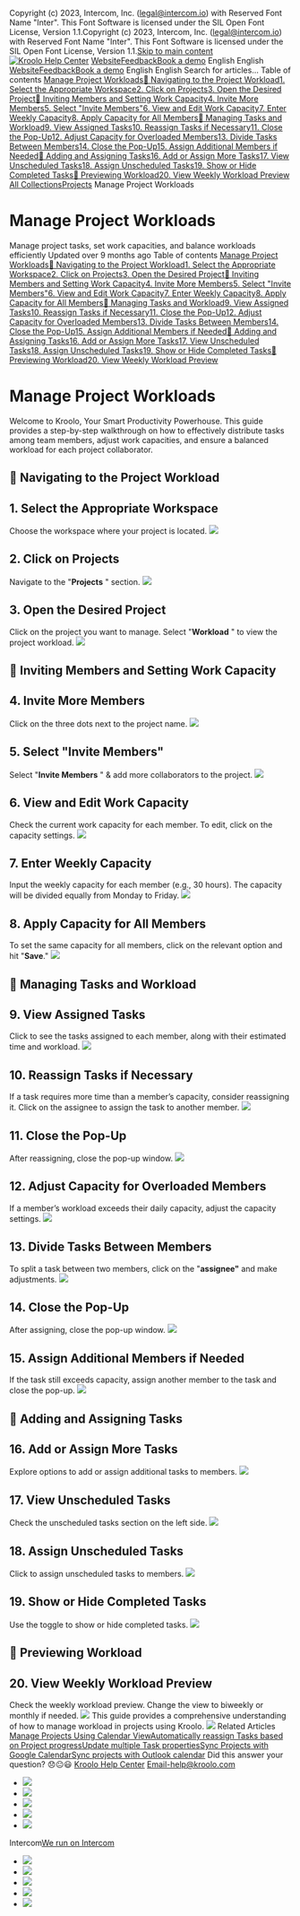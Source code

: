 Copyright (c) 2023, Intercom, Inc. (legal@intercom.io) with Reserved Font Name "Inter". This Font Software is licensed under the SIL Open Font License, Version 1.1.Copyright (c) 2023, Intercom, Inc. (legal@intercom.io) with Reserved Font Name "Inter". This Font Software is licensed under the SIL Open Font License, Version 1.1.[Skip to main content](https://help.kroolo.com/en/articles/9805508-manage-project-workloads#main-content)
[![Kroolo Help Center](https://downloads.intercomcdn.com/i/o/h4qkzypg/611116/ee699fbf23fef0f6d8d4f666d84c/37cdcedd14003d8fdcfdeda0a05c09cb)](https://help.kroolo.com/en/)
[Website](https://kroolo.com/)[Feedback](https://kroolo.featurebase.app/)[Book a demo](https://kroolo.com/book-demo)
English
English
[Website](https://kroolo.com/)[Feedback](https://kroolo.featurebase.app/)[Book a demo](https://kroolo.com/book-demo)
English
English
Search for articles...
Table of contents
[Manage Project Workloads](https://help.kroolo.com/en/articles/9805508-manage-project-workloads#h_6492daa536)[📍 Navigating to the Project Workload](https://help.kroolo.com/en/articles/9805508-manage-project-workloads#h_509fbaec9b)[1. Select the Appropriate Workspace](https://help.kroolo.com/en/articles/9805508-manage-project-workloads#h_8357089b96)[2. Click on Projects](https://help.kroolo.com/en/articles/9805508-manage-project-workloads#h_019cba97f3)[3. Open the Desired Project](https://help.kroolo.com/en/articles/9805508-manage-project-workloads#h_ac4b6f3521)[📍 Inviting Members and Setting Work Capacity](https://help.kroolo.com/en/articles/9805508-manage-project-workloads#h_517e38e734)[4. Invite More Members](https://help.kroolo.com/en/articles/9805508-manage-project-workloads#h_30c909ba94)[5. Select "Invite Members"](https://help.kroolo.com/en/articles/9805508-manage-project-workloads#h_f4cebf8e0d)[6. View and Edit Work Capacity](https://help.kroolo.com/en/articles/9805508-manage-project-workloads#h_77bd5aa317)[7. Enter Weekly Capacity](https://help.kroolo.com/en/articles/9805508-manage-project-workloads#h_349023d7ea)[8. Apply Capacity for All Members](https://help.kroolo.com/en/articles/9805508-manage-project-workloads#h_af249d7b5a)[📍 Managing Tasks and Workload](https://help.kroolo.com/en/articles/9805508-manage-project-workloads#h_07a33c5872)[9. View Assigned Tasks](https://help.kroolo.com/en/articles/9805508-manage-project-workloads#h_9c2ed25515)[10. Reassign Tasks if Necessary](https://help.kroolo.com/en/articles/9805508-manage-project-workloads#h_6da25d62bf)[11. Close the Pop-Up](https://help.kroolo.com/en/articles/9805508-manage-project-workloads#h_5afdef7c8e)[12. Adjust Capacity for Overloaded Members](https://help.kroolo.com/en/articles/9805508-manage-project-workloads#h_ca90af2fa8)[13. Divide Tasks Between Members](https://help.kroolo.com/en/articles/9805508-manage-project-workloads#h_594c9cddeb)[14. Close the Pop-Up](https://help.kroolo.com/en/articles/9805508-manage-project-workloads#h_6ed24a9634)[15. Assign Additional Members if Needed](https://help.kroolo.com/en/articles/9805508-manage-project-workloads#h_a07092a357)[📍 Adding and Assigning Tasks](https://help.kroolo.com/en/articles/9805508-manage-project-workloads#h_853e46359f)[16. Add or Assign More Tasks](https://help.kroolo.com/en/articles/9805508-manage-project-workloads#h_b94be9a04d)[17. View Unscheduled Tasks](https://help.kroolo.com/en/articles/9805508-manage-project-workloads#h_85a2cb3db7)[18. Assign Unscheduled Tasks](https://help.kroolo.com/en/articles/9805508-manage-project-workloads#h_1b24b557d9)[19. Show or Hide Completed Tasks](https://help.kroolo.com/en/articles/9805508-manage-project-workloads#h_53d10880ac)[📍 Previewing Workload](https://help.kroolo.com/en/articles/9805508-manage-project-workloads#h_672718cd0b)[20. View Weekly Workload Preview](https://help.kroolo.com/en/articles/9805508-manage-project-workloads#h_356e8e5f64)
[All Collections](https://help.kroolo.com/en/)[Projects](https://help.kroolo.com/en/collections/9118210-projects)
Manage Project Workloads
# Manage Project Workloads
Manage project tasks, set work capacities, and balance workloads efficiently
Updated over 9 months ago
Table of contents
[Manage Project Workloads](https://help.kroolo.com/en/articles/9805508-manage-project-workloads#h_6492daa536)[📍 Navigating to the Project Workload](https://help.kroolo.com/en/articles/9805508-manage-project-workloads#h_509fbaec9b)[1. Select the Appropriate Workspace](https://help.kroolo.com/en/articles/9805508-manage-project-workloads#h_8357089b96)[2. Click on Projects](https://help.kroolo.com/en/articles/9805508-manage-project-workloads#h_019cba97f3)[3. Open the Desired Project](https://help.kroolo.com/en/articles/9805508-manage-project-workloads#h_ac4b6f3521)[📍 Inviting Members and Setting Work Capacity](https://help.kroolo.com/en/articles/9805508-manage-project-workloads#h_517e38e734)[4. Invite More Members](https://help.kroolo.com/en/articles/9805508-manage-project-workloads#h_30c909ba94)[5. Select "Invite Members"](https://help.kroolo.com/en/articles/9805508-manage-project-workloads#h_f4cebf8e0d)[6. View and Edit Work Capacity](https://help.kroolo.com/en/articles/9805508-manage-project-workloads#h_77bd5aa317)[7. Enter Weekly Capacity](https://help.kroolo.com/en/articles/9805508-manage-project-workloads#h_349023d7ea)[8. Apply Capacity for All Members](https://help.kroolo.com/en/articles/9805508-manage-project-workloads#h_af249d7b5a)[📍 Managing Tasks and Workload](https://help.kroolo.com/en/articles/9805508-manage-project-workloads#h_07a33c5872)[9. View Assigned Tasks](https://help.kroolo.com/en/articles/9805508-manage-project-workloads#h_9c2ed25515)[10. Reassign Tasks if Necessary](https://help.kroolo.com/en/articles/9805508-manage-project-workloads#h_6da25d62bf)[11. Close the Pop-Up](https://help.kroolo.com/en/articles/9805508-manage-project-workloads#h_5afdef7c8e)[12. Adjust Capacity for Overloaded Members](https://help.kroolo.com/en/articles/9805508-manage-project-workloads#h_ca90af2fa8)[13. Divide Tasks Between Members](https://help.kroolo.com/en/articles/9805508-manage-project-workloads#h_594c9cddeb)[14. Close the Pop-Up](https://help.kroolo.com/en/articles/9805508-manage-project-workloads#h_6ed24a9634)[15. Assign Additional Members if Needed](https://help.kroolo.com/en/articles/9805508-manage-project-workloads#h_a07092a357)[📍 Adding and Assigning Tasks](https://help.kroolo.com/en/articles/9805508-manage-project-workloads#h_853e46359f)[16. Add or Assign More Tasks](https://help.kroolo.com/en/articles/9805508-manage-project-workloads#h_b94be9a04d)[17. View Unscheduled Tasks](https://help.kroolo.com/en/articles/9805508-manage-project-workloads#h_85a2cb3db7)[18. Assign Unscheduled Tasks](https://help.kroolo.com/en/articles/9805508-manage-project-workloads#h_1b24b557d9)[19. Show or Hide Completed Tasks](https://help.kroolo.com/en/articles/9805508-manage-project-workloads#h_53d10880ac)[📍 Previewing Workload](https://help.kroolo.com/en/articles/9805508-manage-project-workloads#h_672718cd0b)[20. View Weekly Workload Preview](https://help.kroolo.com/en/articles/9805508-manage-project-workloads#h_356e8e5f64)
# Manage Project Workloads
Welcome to Kroolo, Your Smart Productivity Powerhouse. 
This guide provides a step-by-step walkthrough on how to effectively distribute tasks among team members, adjust work capacities, and ensure a balanced workload for each project collaborator. 
## 📍 Navigating to the Project Workload
## **1. Select the Appropriate Workspace**
Choose the workspace where your project is located.
[![](https://kroolo-e0b70269b6e2.intercom-attachments-1.com/i/o/1163500357/ae458713ac014b3702e0c1c9/5384060c-c766-4cab-89e9-6db0ed74d75f.png?expires=1747842300&signature=72f324e52fccaa792ad6a450c157195a36c346c843a37ddd71a1d554768fe7d0&req=dSEhFcx%2BnYJaXvMW1HO4zfbKUDvbkeVfI91aSgA5s%2BHNCImCzJazQWuC0L9V%0ALt4uS0uniypseCnMepw%3D%0A)](https://kroolo-e0b70269b6e2.intercom-attachments-1.com/i/o/1163500357/ae458713ac014b3702e0c1c9/5384060c-c766-4cab-89e9-6db0ed74d75f.png?expires=1747842300&signature=72f324e52fccaa792ad6a450c157195a36c346c843a37ddd71a1d554768fe7d0&req=dSEhFcx%2BnYJaXvMW1HO4zfbKUDvbkeVfI91aSgA5s%2BHNCImCzJazQWuC0L9V%0ALt4uS0uniypseCnMepw%3D%0A)
## **2. Click on Projects**
Navigate to the "**Projects** " section.
[![](https://kroolo-e0b70269b6e2.intercom-attachments-1.com/i/o/1163500364/5e44354ffe6c7d8b713bd46f/5384060c-c766-4cab-89e9-6db0ed74d75f.png?expires=1747842300&signature=afc39b656f139619b75de504d6c91165946d05fb316ae7e943c252e4da440a58&req=dSEhFcx%2BnYJZXfMW1HO4zYvGl6TwX4opsdT6wKC4FUDFltX7jzCUdD7AAZBe%0AMlMbxkKfJCMwvo%2BVccs%3D%0A)](https://kroolo-e0b70269b6e2.intercom-attachments-1.com/i/o/1163500364/5e44354ffe6c7d8b713bd46f/5384060c-c766-4cab-89e9-6db0ed74d75f.png?expires=1747842300&signature=afc39b656f139619b75de504d6c91165946d05fb316ae7e943c252e4da440a58&req=dSEhFcx%2BnYJZXfMW1HO4zYvGl6TwX4opsdT6wKC4FUDFltX7jzCUdD7AAZBe%0AMlMbxkKfJCMwvo%2BVccs%3D%0A)
## **3. Open the Desired Project**
Click on the project you want to manage. Select "**Workload** " to view the project workload.
[![](https://kroolo-e0b70269b6e2.intercom-attachments-1.com/i/o/1163500367/27297d2dc0e8d17facfc4526/f901450e-373e-4b6a-adda-195d12b38a37.gif?expires=1747842300&signature=44c591ea0f3c0a1d44ec873b5928db3481b2294c29edc4b29defe7e1f0cbdea4&req=dSEhFcx%2BnYJZXvMW1HO4zVEdCuSXBZZS0y6EXO2WPnDXIGx8x4Qo0uWWbEqv%0ACpLnXUyRqn8JFtVX6Aw%3D%0A)](https://kroolo-e0b70269b6e2.intercom-attachments-1.com/i/o/1163500367/27297d2dc0e8d17facfc4526/f901450e-373e-4b6a-adda-195d12b38a37.gif?expires=1747842300&signature=44c591ea0f3c0a1d44ec873b5928db3481b2294c29edc4b29defe7e1f0cbdea4&req=dSEhFcx%2BnYJZXvMW1HO4zVEdCuSXBZZS0y6EXO2WPnDXIGx8x4Qo0uWWbEqv%0ACpLnXUyRqn8JFtVX6Aw%3D%0A)
## 📍 Inviting Members and Setting Work Capacity
## **4. Invite More Members**
Click on the three dots next to the project name.
[![](https://kroolo-e0b70269b6e2.intercom-attachments-1.com/i/o/1163500370/88d3b2bb1113a31b4d80ecca/e400cd5e-0a2c-4f4f-95e6-73e757efe4cd.png?expires=1747842300&signature=d19af2ea334f6da66f699a11af17e243620e873339f7ebb6eb9cd24830f46c05&req=dSEhFcx%2BnYJYWfMW1HO4zcYKKLY8sEKZpwOq1V4F7BAf3EUUIGjnrApAQ9eZ%0A17G2FlJlKzshzUd8e0k%3D%0A)](https://kroolo-e0b70269b6e2.intercom-attachments-1.com/i/o/1163500370/88d3b2bb1113a31b4d80ecca/e400cd5e-0a2c-4f4f-95e6-73e757efe4cd.png?expires=1747842300&signature=d19af2ea334f6da66f699a11af17e243620e873339f7ebb6eb9cd24830f46c05&req=dSEhFcx%2BnYJYWfMW1HO4zcYKKLY8sEKZpwOq1V4F7BAf3EUUIGjnrApAQ9eZ%0A17G2FlJlKzshzUd8e0k%3D%0A)
## **5. Select "Invite Members"**
Select "**Invite Members** " & add more collaborators to the project.
[![](https://kroolo-e0b70269b6e2.intercom-attachments-1.com/i/o/1163500379/aef2cd067c7f515f5faec1ff/5faec535-d3c8-4287-8984-50ca0c74a551.gif?expires=1747842300&signature=94c4004e6c90d4335ffb04b3b53a975dbb5a607a2176bcf4a22d065a4af9b536&req=dSEhFcx%2BnYJYUPMW1HO4zd7bp4e%2BJsS0%2BVoaNXGWD0A0blN9HVoPyQVAmMUD%0AWTpVXKY0%2By0YiRyMRk0%3D%0A)](https://kroolo-e0b70269b6e2.intercom-attachments-1.com/i/o/1163500379/aef2cd067c7f515f5faec1ff/5faec535-d3c8-4287-8984-50ca0c74a551.gif?expires=1747842300&signature=94c4004e6c90d4335ffb04b3b53a975dbb5a607a2176bcf4a22d065a4af9b536&req=dSEhFcx%2BnYJYUPMW1HO4zd7bp4e%2BJsS0%2BVoaNXGWD0A0blN9HVoPyQVAmMUD%0AWTpVXKY0%2By0YiRyMRk0%3D%0A)
## **6. View and Edit Work Capacity**
Check the current work capacity for each member. To edit, click on the capacity settings.
[![](https://kroolo-e0b70269b6e2.intercom-attachments-1.com/i/o/1163500385/9494278c17e729fe29698143/efde2acd-b62e-4f5b-bfed-f01387bf7cbe.gif?expires=1747842300&signature=a70ac3da77d461828c1e27956bea7a01fc7e8b81fa4146983c4e586fa5502cad&req=dSEhFcx%2BnYJXXPMW1HO4zYiHpGnZ7o8dWfj6zD16gSUD4LAocSoSVZ2zcgd4%0ASYqjKsz9gkRamswkpQ8%3D%0A)](https://kroolo-e0b70269b6e2.intercom-attachments-1.com/i/o/1163500385/9494278c17e729fe29698143/efde2acd-b62e-4f5b-bfed-f01387bf7cbe.gif?expires=1747842300&signature=a70ac3da77d461828c1e27956bea7a01fc7e8b81fa4146983c4e586fa5502cad&req=dSEhFcx%2BnYJXXPMW1HO4zYiHpGnZ7o8dWfj6zD16gSUD4LAocSoSVZ2zcgd4%0ASYqjKsz9gkRamswkpQ8%3D%0A)
## **7. Enter Weekly Capacity**
Input the weekly capacity for each member (e.g., 30 hours). The capacity will be divided equally from Monday to Friday.
[![](https://kroolo-e0b70269b6e2.intercom-attachments-1.com/i/o/1163500394/266a7b8c57116e6eb4ecec5f/1748eaf0-bdef-4938-ac21-df970f56192d.gif?expires=1747842300&signature=d4c7dd20beb87746f340dcd68d157b4bb5aad0a8bd30d66c7b2682c8e3851434&req=dSEhFcx%2BnYJWXfMW1HO4zfs535BEsMxgXQ5Yi0nluL5MisYHp1ak83xDuHs0%0AOCw912AOZNKQ8pTX6vU%3D%0A)](https://kroolo-e0b70269b6e2.intercom-attachments-1.com/i/o/1163500394/266a7b8c57116e6eb4ecec5f/1748eaf0-bdef-4938-ac21-df970f56192d.gif?expires=1747842300&signature=d4c7dd20beb87746f340dcd68d157b4bb5aad0a8bd30d66c7b2682c8e3851434&req=dSEhFcx%2BnYJWXfMW1HO4zfs535BEsMxgXQ5Yi0nluL5MisYHp1ak83xDuHs0%0AOCw912AOZNKQ8pTX6vU%3D%0A)
## **8. Apply Capacity for All Members**
To set the same capacity for all members, click on the relevant option and hit "**Save**."
[![](https://kroolo-e0b70269b6e2.intercom-attachments-1.com/i/o/1163500401/1845b36dac08a2e1d4132bb1/20156740-5af5-48b5-9128-14cabd2dbcbb.gif?expires=1747842300&signature=dfb317abc3d160a80a2e75264ba690b7da1ae224b9ce5a3be9676cf463a13e50&req=dSEhFcx%2BnYVfWPMW1HO4zckPymNO94d6kGwRPcQS7d5a4JzLC16HR4vu2e%2FQ%0AAM%2B23jupVgw0m54%2B9rM%3D%0A)](https://kroolo-e0b70269b6e2.intercom-attachments-1.com/i/o/1163500401/1845b36dac08a2e1d4132bb1/20156740-5af5-48b5-9128-14cabd2dbcbb.gif?expires=1747842300&signature=dfb317abc3d160a80a2e75264ba690b7da1ae224b9ce5a3be9676cf463a13e50&req=dSEhFcx%2BnYVfWPMW1HO4zckPymNO94d6kGwRPcQS7d5a4JzLC16HR4vu2e%2FQ%0AAM%2B23jupVgw0m54%2B9rM%3D%0A)
## 📍 Managing Tasks and Workload
## **9. View Assigned Tasks**
Click to see the tasks assigned to each member, along with their estimated time and workload.
[![](https://kroolo-e0b70269b6e2.intercom-attachments-1.com/i/o/1163500406/4dcc57297b65d81d95604f81/7f71c58a-89fb-4e38-9c39-7479955b11f2.gif?expires=1747842300&signature=6520cbc3873dd6345dac7a77ffb53fdec8a6a7eea010b2e2414c5d4e31f7528f&req=dSEhFcx%2BnYVfX%2FMW1HO4zTtm0goabuhlmEIzIu6nlEPJe68jnSeU%2BtFowStr%0AdI7i7dx%2Fq%2FFwDEUDYaU%3D%0A)](https://kroolo-e0b70269b6e2.intercom-attachments-1.com/i/o/1163500406/4dcc57297b65d81d95604f81/7f71c58a-89fb-4e38-9c39-7479955b11f2.gif?expires=1747842300&signature=6520cbc3873dd6345dac7a77ffb53fdec8a6a7eea010b2e2414c5d4e31f7528f&req=dSEhFcx%2BnYVfX%2FMW1HO4zTtm0goabuhlmEIzIu6nlEPJe68jnSeU%2BtFowStr%0AdI7i7dx%2Fq%2FFwDEUDYaU%3D%0A)
## **10. Reassign Tasks if Necessary**
If a task requires more time than a member’s capacity, consider reassigning it.
Click on the assignee to assign the task to another member.
[![](https://kroolo-e0b70269b6e2.intercom-attachments-1.com/i/o/1163500412/e0dd7a26643968ba9a00c9b3/a784211c-6e6a-485e-b084-1fc4cfa84eb2.png?expires=1747842300&signature=72a45a7b775f36508ee55042f81e05e28bd9469a03150e161ab7a796f0aead39&req=dSEhFcx%2BnYVeW%2FMW1HO4zRhTwSXnP9CkdbsvW3BCeezkXAKVvEpHh2RryIwm%0A2Y0Y0qkd%2FRAfj%2BjYONo%3D%0A)](https://kroolo-e0b70269b6e2.intercom-attachments-1.com/i/o/1163500412/e0dd7a26643968ba9a00c9b3/a784211c-6e6a-485e-b084-1fc4cfa84eb2.png?expires=1747842300&signature=72a45a7b775f36508ee55042f81e05e28bd9469a03150e161ab7a796f0aead39&req=dSEhFcx%2BnYVeW%2FMW1HO4zRhTwSXnP9CkdbsvW3BCeezkXAKVvEpHh2RryIwm%0A2Y0Y0qkd%2FRAfj%2BjYONo%3D%0A)
## **11. Close the Pop-Up**
After reassigning, close the pop-up window.
[![](https://kroolo-e0b70269b6e2.intercom-attachments-1.com/i/o/1163500417/313bff6eb4b1def9b17b7778/2927c68d-3044-4bde-90d7-fc336a5d489d.gif?expires=1747842300&signature=f16cd043e3f902dc396b0ab77cfc78e60f04ad5ba778330365d6e58629463af9&req=dSEhFcx%2BnYVeXvMW1HO4zUx2DhjZPZOfD%2Fhj6UqoOG3LqyNaB3SO7RHpQXNJ%0A08Jj1TiLuVgNp498YoQ%3D%0A)](https://kroolo-e0b70269b6e2.intercom-attachments-1.com/i/o/1163500417/313bff6eb4b1def9b17b7778/2927c68d-3044-4bde-90d7-fc336a5d489d.gif?expires=1747842300&signature=f16cd043e3f902dc396b0ab77cfc78e60f04ad5ba778330365d6e58629463af9&req=dSEhFcx%2BnYVeXvMW1HO4zUx2DhjZPZOfD%2Fhj6UqoOG3LqyNaB3SO7RHpQXNJ%0A08Jj1TiLuVgNp498YoQ%3D%0A)
## **12. Adjust Capacity for Overloaded Members**
If a member’s workload exceeds their daily capacity, adjust the capacity settings.
[![](https://kroolo-e0b70269b6e2.intercom-attachments-1.com/i/o/1163500424/0a04e038c37d634277566912/c248b723-5a76-45f9-9e7c-dacc5c2a3ee6.gif?expires=1747842300&signature=9e3f72a05a706cc6a6b3df3d8662d79b6ab89eaa707a1b1c55752defea91f577&req=dSEhFcx%2BnYVdXfMW1HO4zeDjvGb4nZ81GLC4zQiB1g2rddyHUW8xAAMFMdo1%0A3oghl95vAatyqRosMj0%3D%0A)](https://kroolo-e0b70269b6e2.intercom-attachments-1.com/i/o/1163500424/0a04e038c37d634277566912/c248b723-5a76-45f9-9e7c-dacc5c2a3ee6.gif?expires=1747842300&signature=9e3f72a05a706cc6a6b3df3d8662d79b6ab89eaa707a1b1c55752defea91f577&req=dSEhFcx%2BnYVdXfMW1HO4zeDjvGb4nZ81GLC4zQiB1g2rddyHUW8xAAMFMdo1%0A3oghl95vAatyqRosMj0%3D%0A)
## **13. Divide Tasks Between Members**
To split a task between two members, click on the "**assignee"** and make adjustments.
[![](https://kroolo-e0b70269b6e2.intercom-attachments-1.com/i/o/1163500428/1cfbac588568a4e18f358147/5bfdc149-2c8e-400f-9ed6-cfe4b7cd4e88.gif?expires=1747842300&signature=9d1914869919237896cde0bfbecb09384d1f692a083c855f37e46bb8ba583631&req=dSEhFcx%2BnYVdUfMW1HO4zcJnmeLIDJ1zZnHCHE7J5dVjaAAG0TuwKSV8q2Kg%0A56KaoRS6bW9z7f49cLc%3D%0A)](https://kroolo-e0b70269b6e2.intercom-attachments-1.com/i/o/1163500428/1cfbac588568a4e18f358147/5bfdc149-2c8e-400f-9ed6-cfe4b7cd4e88.gif?expires=1747842300&signature=9d1914869919237896cde0bfbecb09384d1f692a083c855f37e46bb8ba583631&req=dSEhFcx%2BnYVdUfMW1HO4zcJnmeLIDJ1zZnHCHE7J5dVjaAAG0TuwKSV8q2Kg%0A56KaoRS6bW9z7f49cLc%3D%0A)
## **14. Close the Pop-Up**
After assigning, close the pop-up window.
[![](https://kroolo-e0b70269b6e2.intercom-attachments-1.com/i/o/1163500434/c15b42bfc80bc290721f9a04/d1e6fece-a5d4-402e-ad75-e117b7f3cd6e.gif?expires=1747842300&signature=848633ad42d8d77ec7e8ace6ce546cf45f9172b2565773d0a635d6752bf1f7ce&req=dSEhFcx%2BnYVcXfMW1HO4zYIpgpi7yvGDPt5uQdYpVYCsu76iRM9vSyuvGb%2B5%0AfeVJa06qxMXsYfgyF94%3D%0A)](https://kroolo-e0b70269b6e2.intercom-attachments-1.com/i/o/1163500434/c15b42bfc80bc290721f9a04/d1e6fece-a5d4-402e-ad75-e117b7f3cd6e.gif?expires=1747842300&signature=848633ad42d8d77ec7e8ace6ce546cf45f9172b2565773d0a635d6752bf1f7ce&req=dSEhFcx%2BnYVcXfMW1HO4zYIpgpi7yvGDPt5uQdYpVYCsu76iRM9vSyuvGb%2B5%0AfeVJa06qxMXsYfgyF94%3D%0A)
## **15. Assign Additional Members if Needed**
If the task still exceeds capacity, assign another member to the task and close the pop-up.
[![](https://kroolo-e0b70269b6e2.intercom-attachments-1.com/i/o/1163500444/de077291bcce76a5a302002f/b2bb4779-4db5-41c9-bde9-d0c1f5862cc1.gif?expires=1747842300&signature=f19d28a490dd7016da34be2e2d1a54e1cf475ec159101ece86425292e6e00d96&req=dSEhFcx%2BnYVbXfMW1HO4zV1h6iWNMEsAckiuyNI9UO%2BIlcJgNuavW%2Bp7zVh5%0ARHTF%2FCAIc0tgMyen5mg%3D%0A)](https://kroolo-e0b70269b6e2.intercom-attachments-1.com/i/o/1163500444/de077291bcce76a5a302002f/b2bb4779-4db5-41c9-bde9-d0c1f5862cc1.gif?expires=1747842300&signature=f19d28a490dd7016da34be2e2d1a54e1cf475ec159101ece86425292e6e00d96&req=dSEhFcx%2BnYVbXfMW1HO4zV1h6iWNMEsAckiuyNI9UO%2BIlcJgNuavW%2Bp7zVh5%0ARHTF%2FCAIc0tgMyen5mg%3D%0A)
## 📍 Adding and Assigning Tasks
## **16. Add or Assign More Tasks**
Explore options to add or assign additional tasks to members.
[![](https://downloads.intercomcdn.com/i/o/1163492822/c8c123874982d324707faa1a/91d4bfc4-0dce-4d88-95e6-0fbb3c3ccaf8?expires=1747842300&signature=cb667392a7f2c313618ad2dcbf4786e6f358c59526989e78d9c77f31b57beb08&req=dSEhFc13n4ldW%2FMW1HO4zdX%2Fb8OzKs1JopegJpCGMroJ8BrVIMufSLOdx8%2FY%0AIekr8QGxNGr2febtols%3D%0A)](https://downloads.intercomcdn.com/i/o/1163492822/c8c123874982d324707faa1a/91d4bfc4-0dce-4d88-95e6-0fbb3c3ccaf8?expires=1747842300&signature=cb667392a7f2c313618ad2dcbf4786e6f358c59526989e78d9c77f31b57beb08&req=dSEhFc13n4ldW%2FMW1HO4zdX%2Fb8OzKs1JopegJpCGMroJ8BrVIMufSLOdx8%2FY%0AIekr8QGxNGr2febtols%3D%0A)
## **17. View Unscheduled Tasks**
Check the unscheduled tasks section on the left side. 
[![](https://kroolo-e0b70269b6e2.intercom-attachments-1.com/i/o/1163500450/c2e62b112a36b12db5d84e83/72b5b220-e4a7-4de6-bb57-14713d7a1ea1.gif?expires=1747842300&signature=3112171ea576c3dc0f0c3b0e6460f8f54759c65d96ab993dfe836d546e43e389&req=dSEhFcx%2BnYVaWfMW1HO4zf%2F6ER6iT5aGwCXmwfJoEmU2C2BKPf55QZoQwDJi%0Agw6VXmxyuB9%2Bg%2FTqfa0%3D%0A)](https://kroolo-e0b70269b6e2.intercom-attachments-1.com/i/o/1163500450/c2e62b112a36b12db5d84e83/72b5b220-e4a7-4de6-bb57-14713d7a1ea1.gif?expires=1747842300&signature=3112171ea576c3dc0f0c3b0e6460f8f54759c65d96ab993dfe836d546e43e389&req=dSEhFcx%2BnYVaWfMW1HO4zf%2F6ER6iT5aGwCXmwfJoEmU2C2BKPf55QZoQwDJi%0Agw6VXmxyuB9%2Bg%2FTqfa0%3D%0A)
## **18. Assign Unscheduled Tasks**
Click to assign unscheduled tasks to members.
[![](https://kroolo-e0b70269b6e2.intercom-attachments-1.com/i/o/1163500458/49d485a7ffa2712277a11564/8a67c9a2-26e6-457d-9123-0099a2682212.gif?expires=1747842300&signature=77efcac0cf8e8261ac8026ae270c16857a480523a5a7c1eb5a945991c7055844&req=dSEhFcx%2BnYVaUfMW1HO4zTJQnkl5fwSU1CaPJ8AzZs15UG5nE8MmNZro44fE%0AFJa%2F7SXQi63ajJtpA7g%3D%0A)](https://kroolo-e0b70269b6e2.intercom-attachments-1.com/i/o/1163500458/49d485a7ffa2712277a11564/8a67c9a2-26e6-457d-9123-0099a2682212.gif?expires=1747842300&signature=77efcac0cf8e8261ac8026ae270c16857a480523a5a7c1eb5a945991c7055844&req=dSEhFcx%2BnYVaUfMW1HO4zTJQnkl5fwSU1CaPJ8AzZs15UG5nE8MmNZro44fE%0AFJa%2F7SXQi63ajJtpA7g%3D%0A)
## **19. Show or Hide Completed Tasks**
Use the toggle to show or hide completed tasks.
[![](https://kroolo-e0b70269b6e2.intercom-attachments-1.com/i/o/1163500467/b2b6a091d73c7e3023ab99c9/99ca8dec-fab8-401d-b4a8-e702eef1953f.gif?expires=1747842300&signature=0fa2e4e3d9fe95f65bdaaa02771800a6f7322fb9115e291bf6f797ac985911dc&req=dSEhFcx%2BnYVZXvMW1HO4zTAFf2XVxKyl1AdsJ9%2FORDmt03muMGaY%2BT%2FrFywC%0AA3PcpvJ2F62Q4ySU%2BrI%3D%0A)](https://kroolo-e0b70269b6e2.intercom-attachments-1.com/i/o/1163500467/b2b6a091d73c7e3023ab99c9/99ca8dec-fab8-401d-b4a8-e702eef1953f.gif?expires=1747842300&signature=0fa2e4e3d9fe95f65bdaaa02771800a6f7322fb9115e291bf6f797ac985911dc&req=dSEhFcx%2BnYVZXvMW1HO4zTAFf2XVxKyl1AdsJ9%2FORDmt03muMGaY%2BT%2FrFywC%0AA3PcpvJ2F62Q4ySU%2BrI%3D%0A)
## 📍 Previewing Workload
## **20. View Weekly Workload Preview**
Check the weekly workload preview.
Change the view to biweekly or monthly if needed.
[![](https://kroolo-e0b70269b6e2.intercom-attachments-1.com/i/o/1163500474/a256a8c23fa009e997ffd512/ba302600-6210-4c8a-be36-41b682b4482e.gif?expires=1747842300&signature=237427c4a6a896e7afd28f8e74d9457fab4e99ad6bb6bb724d8401b2088b941f&req=dSEhFcx%2BnYVYXfMW1HO4zei315oP5ARwPUTMwdyf3KT9XCJFZ1umCivMd4TA%0Ar30fviyfSzYHz%2BnhWOQ%3D%0A)](https://kroolo-e0b70269b6e2.intercom-attachments-1.com/i/o/1163500474/a256a8c23fa009e997ffd512/ba302600-6210-4c8a-be36-41b682b4482e.gif?expires=1747842300&signature=237427c4a6a896e7afd28f8e74d9457fab4e99ad6bb6bb724d8401b2088b941f&req=dSEhFcx%2BnYVYXfMW1HO4zei315oP5ARwPUTMwdyf3KT9XCJFZ1umCivMd4TA%0Ar30fviyfSzYHz%2BnhWOQ%3D%0A)
This guide provides a comprehensive understanding of how to manage workload in projects using Kroolo. 
[![](https://downloads.intercomcdn.com/i/o/1163424260/35d775c5636dc9b32be8a19e/cta+2.png?expires=1747842300&signature=acec6cb488278a23a240a90f8f704759e0cdeba7e99af61554b78400a00c13cb&req=dSEhFc18mYNZWfMW1HO4zbdbDIQFK%2Bh0C2U7%2F76f4mZNnpCvgb0M3w0EhUW8%0AlATtHm5%2BOFHTpVyby58%3D%0A)](https://kroolo.com/)
Related Articles
[Manage Projects Using Calendar View](https://help.kroolo.com/en/articles/9643404-manage-projects-using-calendar-view)[Automatically reassign Tasks based on Project progress](https://help.kroolo.com/en/articles/9651839-automatically-reassign-tasks-based-on-project-progress)[Update multiple Task properties](https://help.kroolo.com/en/articles/9656627-update-multiple-task-properties)[Sync Projects with Google Calendar](https://help.kroolo.com/en/articles/10129616-sync-projects-with-google-calendar)[Sync projects with Outlook calendar](https://help.kroolo.com/en/articles/10129623-sync-projects-with-outlook-calendar)
Did this answer your question?
😞😐😃
[Kroolo Help Center](https://help.kroolo.com/en/)
Email-help@kroolo.com
  * [![](https://intercom.help/kroolo/assets/svg/icon:social-facebook/FFFFFF)](https://www.facebook.com/profile.php?id=61553808299270)
  * [![](https://intercom.help/kroolo/assets/svg/icon:social-linkedin/FFFFFF)](https://www.linkedin.com/company/getkroolo)
  * [![](https://intercom.help/kroolo/assets/svg/icon:social-instagram/FFFFFF)](https://www.instagram.com/getkroolo)
  * [![](https://intercom.help/kroolo/assets/svg/icon:social-youtube/FFFFFF)](https://www.youtube.com/@getkroolo/featured)
  * [![](https://intercom.help/kroolo/assets/svg/icon:social-twitter-x/FFFFFF)](https://www.twitter.com/getkroolo)


Intercom[We run on Intercom](https://www.intercom.com/intercom-link?company=Kroolo&solution=customer-support&utm_campaign=intercom-link&utm_content=We+run+on+Intercom&utm_medium=help-center&utm_referrer=https%3A%2F%2Fhelp.kroolo.com%2Fen%2Farticles%2F9805508-manage-project-workloads&utm_source=desktop-web)
  * [![](https://intercom.help/kroolo/assets/svg/icon:social-facebook/FFFFFF)](https://www.facebook.com/profile.php?id=61553808299270)
  * [![](https://intercom.help/kroolo/assets/svg/icon:social-linkedin/FFFFFF)](https://www.linkedin.com/company/getkroolo)
  * [![](https://intercom.help/kroolo/assets/svg/icon:social-instagram/FFFFFF)](https://www.instagram.com/getkroolo)
  * [![](https://intercom.help/kroolo/assets/svg/icon:social-youtube/FFFFFF)](https://www.youtube.com/@getkroolo/featured)
  * [![](https://intercom.help/kroolo/assets/svg/icon:social-twitter-x/FFFFFF)](https://www.twitter.com/getkroolo)



